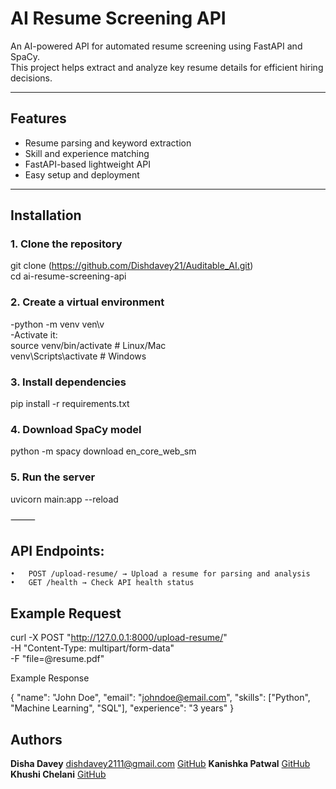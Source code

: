

# AI Resume Screening API

An AI-powered API for automated resume screening using FastAPI and SpaCy.  
This project helps extract and analyze key resume details for efficient hiring decisions.

---

## Features
- Resume parsing and keyword extraction  
- Skill and experience matching  
- FastAPI-based lightweight API  
- Easy setup and deployment  

---

## Installation

### 1. Clone the repository

git clone (https://github.com/Dishdavey21/Auditable_AI.git) \
cd ai-resume-screening-api

### 2. Create a virtual environment

-python -m venv ven\v \
 -Activate it:\
 	source venv/bin/activate   # Linux/Mac \
	venv\Scripts\activate      # Windows 
 
### 3. Install dependencies

pip install -r requirements.txt

### 4. Download SpaCy model

python -m spacy download en_core_web_sm

### 5. Run the server

uvicorn main:app --reload

⸻

## API Endpoints:
	•	POST /upload-resume/ → Upload a resume for parsing and analysis
	•	GET /health → Check API health status

## Example Request

curl -X POST "http://127.0.0.1:8000/upload-resume/" \
  -H "Content-Type: multipart/form-data" \
  -F "file=@resume.pdf"

Example Response

{
  "name": "John Doe",
  "email": "johndoe@email.com",
  "skills": ["Python", "Machine Learning", "SQL"],
  "experience": "3 years"
}


##  Authors  
**Disha Davey** [dishdavey2111@gmail.com](mailto:dishdavey2111@gmail.com) [GitHub](https://github.com/Dishdavey21) 
**Kanishka Patwal** [GitHub](https://github.com/Kanishka29-k)
**Khushi Chelani** [GitHub](https://github.com/Khushichelani-28)
